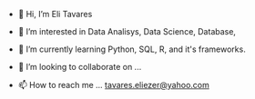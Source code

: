 - 👋 Hi, I’m Eli Tavares
- 👀 I’m interested in Data Analisys, Data Science, Database, 
- 🌱 I’m currently learning Python, SQL, R, and it's frameworks.

- 💞️ I’m looking to collaborate on ...
- 📫 How to reach me ... tavares.eliezer@yahoo.com

<!---
eliezerCTavares/eliezerCTavares is a ✨ special ✨ repository because its `README.md` (this file) appears on your GitHub profile.
You can click the Preview link to take a look at your changes.
--->
